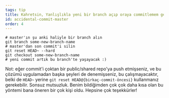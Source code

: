 ```yaml
---
tags: tip
title: Kahretsin, Yanlışlıkla yeni bir branch açıp oraya commitlemem gereken bir şeyi, master branch'ına commitledim!
id: accidental-commit-master
order: 4
---
```


```git
# master'ın şu anki haliyle bir branch alın
git branch some-new-branch-name
# master'dan son commit'i silin
git reset HEAD~ --hard
git checkout some-new-branch-name
# yeni commit artık bu branch'te yaşayacak :)
```

Not: eğer commit'i çoktan bir public/shared repo'ya push etmişseniz, ve bu çözümü uygulamadan başka şeyleri de denemişseniz, bu çalışmayacaktır, belki de `HEAD~` yerine `git reset HEAD@{birkaç-commit-öncesi}` kullanmanız gerekebilir. Sonsuz mutsuzluk. Benim bildiğimden çok çok daha kısa olan bu yöntemi bana öneren bir çok kişi oldu. Hepsine çok teşekkürler!
